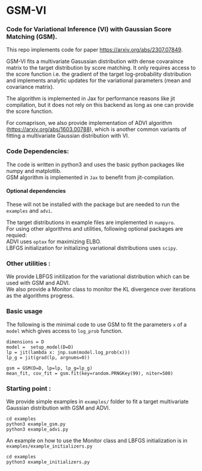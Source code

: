 # GSM-VI
### Code for Variational Inference (VI) with Gaussian Score Matching (GSM).

This repo implements code for paper https://arxiv.org/abs/2307.07849.

GSM-VI fits a multivariate Gasussian distribution with dense covaraince matrix to the target distribution
by score matching. It only requires access to the score function i.e. the gradient of the target log-probability
distribution and implements analytic updates for the variational parameters (mean and covariance matrix).

The algorithm is implemented in Jax for performance reasons like jit compilation,
but it does not rely on this backend as long as one can provide the score function.

For comaprison, we also provide implementation of ADVI algorithm (https://arxiv.org/abs/1603.00788),
which is another common variants of fitting a multivariate Gaussian distribution with VI.

### Code Dependencies: <br>
The code is written in python3 and uses the basic python packages like numpy and matplotlib.<br>
GSM algorithm is implemented in `Jax` to benefit from jit-compilation.<br>

#### Optional dependencies 
These will not be installed with the package but are needed to run the `examples` and `advi`.

The target distributions in example files are implemented in `numpyro`.<br>
For using other algorithms and utilities, following optional packages are requied: <br>
ADVI uses `optax` for maximizing ELBO.<br>
LBFGS initialization for initializing variational distributions uses `scipy`. 

### Other utilities :<br>
We provide LBFGS initilization for the variational distribution which can be used with GSM and ADVI. <br>
We also provide a Monitor class to monitor the KL divergence over iterations as the algorithms progress.


### Basic usage

The following is the minimal code to use GSM to fit the parameters `x` of a `model` which gives access to `log_prob` function. 
```
dimensions = D
model =  setup_model(D=D)
lp = jit(lambda x: jnp.sum(model.log_prob(x)))
lp_g = jit(grad(lp, argnums=0))

gsm = GSM(D=D, lp=lp, lp_g=lp_g)
mean_fit, cov_fit = gsm.fit(key=random.PRNGKey(99), niter=500)
```

### Starting point :<br>
We provide simple examples in `examples/` folder to fit a target multivariate Gaussian distribution with GSM and ADVI. <br>
```
cd examples
python3 example_gsm.py
python3 example_advi.py
```
An example on how to use the Monitor class and LBFGS initialization is in `examples/example_initializers.py`
```
cd examples
python3 example_initializers.py
```
